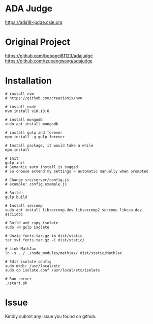 # ADA Judge
https://ada18-judge.csie.org

# Original Project
https://github.com/bobogei81123/adajudge  
https://github.com/tzupengwang/adajudge

# Installation
```
# install nvm
# https://github.com/creationix/nvm

# install node
nvm install v10.10.0

# install mongodb
sudo apt install mongodb

# install gulp and forever
npm install -g gulp forever

# Install package, it would take a while
npm install

# Init
gulp init
# Semantic auto install is bugged
# So choose extend my settings > automatic manually when prompted

# Change src/server/config.js
# example: config.example.js

# Build
gulp build

# Install seccomp
sudo apt install libseccomp-dev libseccomp2 seccomp libcap-dev asciidoc

# Build and copy isolate
sudo -H gulp isolate

# Unzip fonts.tar.gz in dist/static
tar xvf fonts.tar.gz -C dist/static/

# Link MathJax
ln -s ../../node_modules/mathjax/ dist/static/MathJax

# Edit isolate config
sudo mkdir /usr/local/etc
sudo cp isolate.conf /usr/local/etc/isolate

# Run server
./start.sh

```
# Issue
Kindly submit any issue you found on github.
